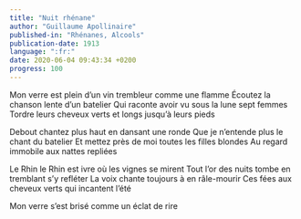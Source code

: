 ```yaml
---
title: "Nuit rhénane"
author: "Guillaume Apollinaire"
published-in: "Rhénanes, Alcools"
publication-date: 1913
language: ":fr:"
date: 2020-06-04 09:43:34 +0200
progress: 100
---
```

Mon verre est plein d’un vin trembleur comme une flamme
Écoutez la chanson lente d’un batelier
Qui raconte avoir vu sous la lune sept femmes
Tordre leurs cheveux verts et longs jusqu’à leurs pieds

Debout chantez plus haut en dansant une ronde
Que je n’entende plus le chant du batelier
Et mettez près de moi toutes les filles blondes
Au regard immobile aux nattes repliées

Le Rhin le Rhin est ivre où les vignes se mirent
Tout l’or des nuits tombe en tremblant s’y refléter
La voix chante toujours à en râle-mourir
Ces fées aux cheveux verts qui incantent l’été

Mon verre s’est brisé comme un éclat de rire
